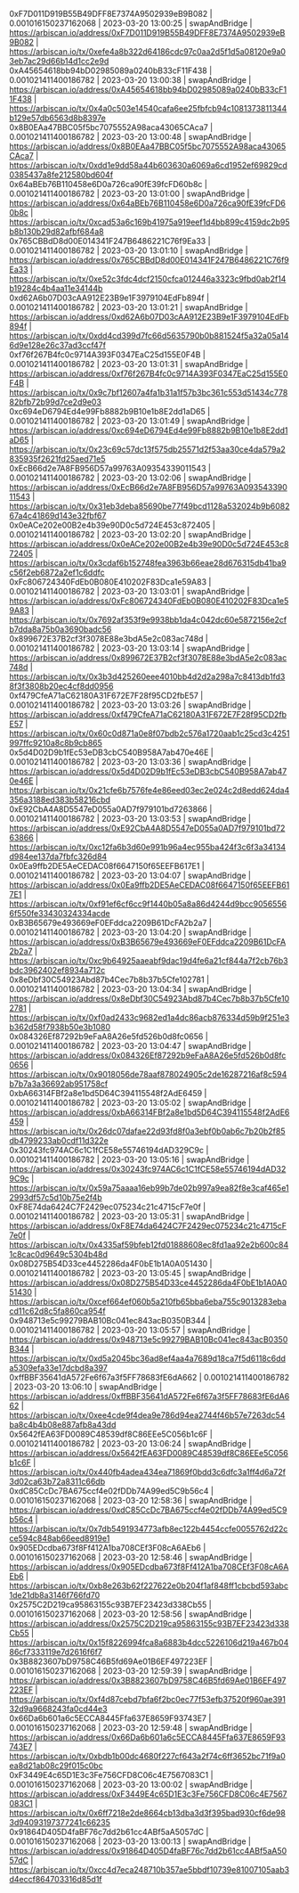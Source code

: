 0xF7D011D919B55B49DFF8E7374A9502939eB9B082 | 0.001016150237162068 | 2023-03-20 13:00:25 | swapAndBridge | https://arbiscan.io/address/0xF7D011D919B55B49DFF8E7374A9502939eB9B082 | https://arbiscan.io/tx/0xefe4a8b322d64186cdc97c0aa2d5f1d5a08120e9a03eb7ac29d66b14d1cc2e9d
0xA45654618bb94bD02985089a0240bB33cF11F438 | 0.001021411400186782 | 2023-03-20 13:00:38 | swapAndBridge | https://arbiscan.io/address/0xA45654618bb94bD02985089a0240bB33cF11F438 | https://arbiscan.io/tx/0x4a0c503e14540cafa6ee25fbfcb94c1081373811344b129e57db6563d8b8397e
0x8B0EAa47BBC05f5bc7075552A98aca43065CAca7 | 0.001021411400186782 | 2023-03-20 13:00:48 | swapAndBridge | https://arbiscan.io/address/0x8B0EAa47BBC05f5bc7075552A98aca43065CAca7 | https://arbiscan.io/tx/0xdd1e9dd58a44b603630a6069a6cd1952ef69829cd0385437a8fe212580bd604f
0x64aBEb76B110458e6D0a726ca90fE39fcFD60b8c | 0.001021411400186782 | 2023-03-20 13:01:00 | swapAndBridge | https://arbiscan.io/address/0x64aBEb76B110458e6D0a726ca90fE39fcFD60b8c | https://arbiscan.io/tx/0xcad53a6c169b41975a919eef1d4bb899c4159dc2b95b8b130b29d82afbf684a8
0x765CBBdD8d00E014341F247B6486221C76f9Ea33 | 0.001021411400186782 | 2023-03-20 13:01:10 | swapAndBridge | https://arbiscan.io/address/0x765CBBdD8d00E014341F247B6486221C76f9Ea33 | https://arbiscan.io/tx/0xe52c3fdc4dcf2150cfca012446a3323c9fbd0ab2f14b19284c4b4aa11e34144b
0xd62A6b07D03cAA912E23B9e1F3979104EdFb894f | 0.001021411400186782 | 2023-03-20 13:01:21 | swapAndBridge | https://arbiscan.io/address/0xd62A6b07D03cAA912E23B9e1F3979104EdFb894f | https://arbiscan.io/tx/0xdd4cd399d7fc66d5635790b0b881524f5a32a05a146d9e128e26c37ad3ccf47f
0xf76f267B4fc0c9714A393F0347EaC25d155E0F4B | 0.001021411400186782 | 2023-03-20 13:01:31 | swapAndBridge | https://arbiscan.io/address/0xf76f267B4fc0c9714A393F0347EaC25d155E0F4B | https://arbiscan.io/tx/0x9c7bf12607a4fa1b31a1f57b3bc361c553d51434c77882bfb72b99d7ce2d9e03
0xc694eD6794Ed4e99Fb8882b9B10e1b8E2dd1aD65 | 0.001021411400186782 | 2023-03-20 13:01:49 | swapAndBridge | https://arbiscan.io/address/0xc694eD6794Ed4e99Fb8882b9B10e1b8E2dd1aD65 | https://arbiscan.io/tx/0x23c69c57dc13f575db25571d2f53aa30ce4da579a2835935f2621fd25aed71e5
0xEcB66d2e7A8FB956D57a99763A09354339011543 | 0.001021411400186782 | 2023-03-20 13:02:06 | swapAndBridge | https://arbiscan.io/address/0xEcB66d2e7A8FB956D57a99763A09354339011543 | https://arbiscan.io/tx/0x31eb3deba85690be77f49bcd1128a532024b9b608267a4c41869d143e32fbf67
0x0eACe202e00B2e4b39e90D0c5d724E453c872405 | 0.001021411400186782 | 2023-03-20 13:02:20 | swapAndBridge | https://arbiscan.io/address/0x0eACe202e00B2e4b39e90D0c5d724E453c872405 | https://arbiscan.io/tx/0x3cdaf6b152748fea3963b66eae28d676315db41ba9c56f2eb6872a2ef1c6ddfc
0xFc806724340FdEb0B080E410202F83Dca1e59A83 | 0.001021411400186782 | 2023-03-20 13:03:01 | swapAndBridge | https://arbiscan.io/address/0xFc806724340FdEb0B080E410202F83Dca1e59A83 | https://arbiscan.io/tx/0x7692af353f9e9938bb1da4c042dc60e5872156e2cfb7dda8a75b0a3690badc56
0x899672E37B2cf3f3078E88e3bdA5e2c083ac748d | 0.001021411400186782 | 2023-03-20 13:03:14 | swapAndBridge | https://arbiscan.io/address/0x899672E37B2cf3f3078E88e3bdA5e2c083ac748d | https://arbiscan.io/tx/0x3b3d425260eee4010bb4d2d2a298a7c8413db1fd38f3f3808b20ec4cf8dd0956
0xf479CfeA71aC62180A31F672E7F28f95CD2fbE57 | 0.001021411400186782 | 2023-03-20 13:03:26 | swapAndBridge | https://arbiscan.io/address/0xf479CfeA71aC62180A31F672E7F28f95CD2fbE57 | https://arbiscan.io/tx/0x60c0d871a0e8f07bdb2c576a1720aab1c25cd3c4251997ffc9210a8c8b9cb865
0x5d4D02D9b1fEc53eDB3cbC540B958A7ab470e46E | 0.001021411400186782 | 2023-03-20 13:03:36 | swapAndBridge | https://arbiscan.io/address/0x5d4D02D9b1fEc53eDB3cbC540B958A7ab470e46E | https://arbiscan.io/tx/0x21cfe6b7576fe4e86eed03ec2e024c2d8edd624da4356a3188ed383b58216cbd
0xE92CbA4A8D5547eD055a0AD7f979101bd7263866 | 0.001021411400186782 | 2023-03-20 13:03:53 | swapAndBridge | https://arbiscan.io/address/0xE92CbA4A8D5547eD055a0AD7f979101bd7263866 | https://arbiscan.io/tx/0xc12fa6b3d60e991b96a4ec955ba424f3c6f3a34134d984ee137da7fbfc326d84
0x0Ea9ffb2DE5AeCEDAC08f6647150f65EEFB617E1 | 0.001021411400186782 | 2023-03-20 13:04:07 | swapAndBridge | https://arbiscan.io/address/0x0Ea9ffb2DE5AeCEDAC08f6647150f65EEFB617E1 | https://arbiscan.io/tx/0xf91ef6cf6cc9f1440b05a8a86d4244d9bcc90565566f550fe33430324334acde
0xB3B65679e493669eF0EFddca2209B61DcFA2b2a7 | 0.001021411400186782 | 2023-03-20 13:04:20 | swapAndBridge | https://arbiscan.io/address/0xB3B65679e493669eF0EFddca2209B61DcFA2b2a7 | https://arbiscan.io/tx/0xc9b64925aaeabf9dac19d4fe6a21cf844a7f2cb76b3bdc3962402ef8934a712c
0x8eDbf30C54923Abd87b4Cec7b8b37b5Cfe102781 | 0.001021411400186782 | 2023-03-20 13:04:34 | swapAndBridge | https://arbiscan.io/address/0x8eDbf30C54923Abd87b4Cec7b8b37b5Cfe102781 | https://arbiscan.io/tx/0xf0ad2433c9682ed1a4dc86acb876334d59b9f251e3b362d58f7938b50e3b1080
0x084326Ef87292b9eFaA8A26e5fd526b0d8fc0656 | 0.001021411400186782 | 2023-03-20 13:04:47 | swapAndBridge | https://arbiscan.io/address/0x084326Ef87292b9eFaA8A26e5fd526b0d8fc0656 | https://arbiscan.io/tx/0x9018056de78aaf878024905c2de16287216af8c594b7b7a3a36692ab951758cf
0xbA66314FBf2a8e1bd5D64C394115548f2AdE6459 | 0.001021411400186782 | 2023-03-20 13:05:02 | swapAndBridge | https://arbiscan.io/address/0xbA66314FBf2a8e1bd5D64C394115548f2AdE6459 | https://arbiscan.io/tx/0x26dc07dafae22d93fd8f0a3ebf0b0ab6c7b20b2f85db4799233ab0cdf11d322e
0x30243fc974AC6c1C1fCE58e55746194dAD329C9c | 0.001021411400186782 | 2023-03-20 13:05:16 | swapAndBridge | https://arbiscan.io/address/0x30243fc974AC6c1C1fCE58e55746194dAD329C9c | https://arbiscan.io/tx/0x59a75aaaa16eb99b7de02b997a9ea82f8e3caf465e12993df57c5d10b75e2f4b
0xF8E74da6424C7F2429ec075234c21c4715cF7e0f | 0.001021411400186782 | 2023-03-20 13:05:31 | swapAndBridge | https://arbiscan.io/address/0xF8E74da6424C7F2429ec075234c21c4715cF7e0f | https://arbiscan.io/tx/0x4335af59bfeb12fd01888608ec8fd1aa92e2b600c841c8cac0d9649c5304b48d
0x08D275B54D33ce4452286da4F0bE1b1A0A051430 | 0.001021411400186782 | 2023-03-20 13:05:45 | swapAndBridge | https://arbiscan.io/address/0x08D275B54D33ce4452286da4F0bE1b1A0A051430 | https://arbiscan.io/tx/0xcef664ef060b5a210fb65bba6eba755c9013283ebacd11c62d8c5fa860ca954f
0x948713e5c99279BAB10Bc041ec843acB0350B344 | 0.001021411400186782 | 2023-03-20 13:05:57 | swapAndBridge | https://arbiscan.io/address/0x948713e5c99279BAB10Bc041ec843acB0350B344 | https://arbiscan.io/tx/0xd5a2045bc36ad8ef4aa4a7689d18ca7f5d6118c6dda5309efa33e17dcbd8a397
0xffBBF35641dA572Fe6f67a3f5FF78683fE6dA662 | 0.001021411400186782 | 2023-03-20 13:06:10 | swapAndBridge | https://arbiscan.io/address/0xffBBF35641dA572Fe6f67a3f5FF78683fE6dA662 | https://arbiscan.io/tx/0xee4cde9f4dea9e786d94ea2744f46b57e7263dc54ba8c4b4b08e887afb8a43dd
0x5642fEA63FD0089C48539df8C86EEe5C056b1c6F | 0.001021411400186782 | 2023-03-20 13:06:24 | swapAndBridge | https://arbiscan.io/address/0x5642fEA63FD0089C48539df8C86EEe5C056b1c6F | https://arbiscan.io/tx/0x440fb4adea434ea71869f0bdd3c6dfc3a1ff4d6a72f3d02ca63b72a8311c66db
0xdC85CcDc7BA675ccf4e02fDDb74A99ed5C9b56c4 | 0.001016150237162068 | 2023-03-20 12:58:36 | swapAndBridge | https://arbiscan.io/address/0xdC85CcDc7BA675ccf4e02fDDb74A99ed5C9b56c4 | https://arbiscan.io/tx/0x7db5491934773afb8ec122b4454ccfe0055762d22cce594c848ab66eed8919e1
0x905EDcdba673f8Ff412A1ba708CEf3F08cA6AEb6 | 0.001016150237162068 | 2023-03-20 12:58:46 | swapAndBridge | https://arbiscan.io/address/0x905EDcdba673f8Ff412A1ba708CEf3F08cA6AEb6 | https://arbiscan.io/tx/0xb8e263b62f227622e0b204f1af848ff1cbcbd593abc1de21db8a3146f766fd70
0x2575C2D219ca95863155c93B7EF23423d338Cb55 | 0.001016150237162068 | 2023-03-20 12:58:56 | swapAndBridge | https://arbiscan.io/address/0x2575C2D219ca95863155c93B7EF23423d338Cb55 | https://arbiscan.io/tx/0x15f8226994fca8a6883b4dcc5226106d219a467b0486cf7333119e7d2616f6f7
0x3B8823607bD9758C46B5fd69Ae01B6EF497223EF | 0.001016150237162068 | 2023-03-20 12:59:39 | swapAndBridge | https://arbiscan.io/address/0x3B8823607bD9758C46B5fd69Ae01B6EF497223EF | https://arbiscan.io/tx/0xf4d87cebd7bfa6f2bc0ec77f53efb37520f960ae39132d9a9668243fa0cd44e3
0x66Da6b601a6c5ECCA8445Ffa637E8659F93743E7 | 0.001016150237162068 | 2023-03-20 12:59:48 | swapAndBridge | https://arbiscan.io/address/0x66Da6b601a6c5ECCA8445Ffa637E8659F93743E7 | https://arbiscan.io/tx/0xbdb1b00dc4680f227cf643a2f74c6ff3652bc71f9a0ea8d21ab08c29f015c0bc
0xF3449E4c65D1E3c3Fe756CFD8C06c4E7567083C1 | 0.001016150237162068 | 2023-03-20 13:00:02 | swapAndBridge | https://arbiscan.io/address/0xF3449E4c65D1E3c3Fe756CFD8C06c4E7567083C1 | https://arbiscan.io/tx/0x6ff7218e2de8664cb13dba3d3f395bad930cf6de983d94093197377241c66235
0x91864D405D4faBF76c7dd2b61cc4ABf5aA5057dC | 0.001016150237162068 | 2023-03-20 13:00:13 | swapAndBridge | https://arbiscan.io/address/0x91864D405D4faBF76c7dd2b61cc4ABf5aA5057dC | https://arbiscan.io/tx/0xcc4d7eca248710b357ae5bbdf10739e81007105aab3d4eccf864703316d85d1f
